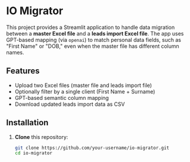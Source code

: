 # IO Migrator

This project provides a Streamlit application to handle data migration between a **master Excel file** and a **leads import Excel file**. The app uses GPT-based mapping (via `openai`) to match personal data fields, such as "First Name" or "DOB," even when the master file has different column names.

## Features

- Upload two Excel files (master file and leads import file)
- Optionally filter by a single client (First Name + Surname)
- GPT-based semantic column mapping
- Download updated leads import data as CSV

## Installation

1. **Clone** this repository:
   ```bash
   git clone https://github.com/your-username/io-migrator.git
   cd io-migrator

